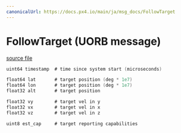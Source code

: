 ```yaml
---
canonicalUrl: https://docs.px4.io/main/ja/msg_docs/FollowTarget
---
```


# FollowTarget (UORB message)



[source file](https://github.com/PX4/PX4-Autopilot/blob/release/1.14/msg/FollowTarget.msg)

```c
uint64 timestamp  # time since system start (microseconds)

float64 lat       # target position (deg * 1e7)
float64 lon       # target position (deg * 1e7)
float32 alt       # target position

float32 vy        # target vel in y
float32 vx        # target vel in x
float32 vz        # target vel in z

uint8 est_cap     # target reporting capabilities

```
